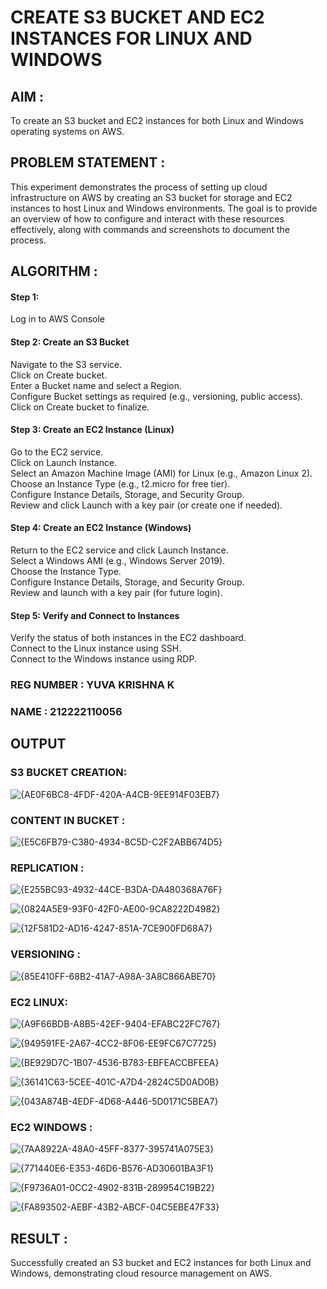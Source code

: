  # CREATE S3 BUCKET AND EC2 INSTANCES FOR LINUX AND WINDOWS

## AIM :
To create an S3 bucket and EC2 instances for both Linux and Windows operating systems on AWS.

## PROBLEM STATEMENT :
This experiment demonstrates the process of setting up cloud infrastructure on AWS by creating an S3 bucket for storage and EC2 instances to host Linux and Windows environments. The goal is to provide an overview of how to configure and interact with these resources effectively, along with commands and screenshots to document the process.

## ALGORITHM :

#### Step 1:
Log in to AWS Console</br>

#### Step 2: Create an S3 Bucket</br>
Navigate to the S3 service.</br>
Click on Create bucket.</br>
Enter a Bucket name and select a Region.</br>
Configure Bucket settings as required (e.g., versioning, public access).</br>
Click on Create bucket to finalize.</br>

#### Step 3: Create an EC2 Instance (Linux)
Go to the EC2 service.</br>
Click on Launch Instance.</br>
Select an Amazon Machine Image (AMI) for Linux (e.g., Amazon Linux 2).</br>
Choose an Instance Type (e.g., t2.micro for free tier).</br>
Configure Instance Details, Storage, and Security Group.</br>
Review and click Launch with a key pair (or create one if needed).</br>

#### Step 4: Create an EC2 Instance (Windows)
Return to the EC2 service and click Launch Instance.</br>
Select a Windows AMI (e.g., Windows Server 2019).</br>
Choose the Instance Type.</br>
Configure Instance Details, Storage, and Security Group.</br>
Review and launch with a key pair (for future login).</br>

#### Step 5: Verify and Connect to Instances
Verify the status of both instances in the EC2 dashboard.</br>
Connect to the Linux instance using SSH.</br>
Connect to the Windows instance using RDP.</br>

### REG NUMBER : YUVA KRISHNA K
### NAME : 212222110056

## OUTPUT

### S3 BUCKET CREATION:
![{AE0F6BC8-4FDF-420A-A4CB-9EE914F03EB7}](https://github.com/user-attachments/assets/d89a5c00-edcc-4563-be72-528119e7df36)

### CONTENT IN BUCKET :
![{E5C6FB79-C380-4934-8C5D-C2F2ABB674D5}](https://github.com/user-attachments/assets/ec4d20df-53e9-485d-a0a5-bc1207642f83)

### REPLICATION :
![{E255BC93-4932-44CE-B3DA-DA480368A76F}](https://github.com/user-attachments/assets/5ffd214b-be50-4efc-bd36-53ea8482e1a2)

![{0824A5E9-93F0-42F0-AE00-9CA8222D4982}](https://github.com/user-attachments/assets/f5bda4f2-55a9-4c39-af64-f2220e3a91ac)

![{12F581D2-AD16-4247-851A-7CE900FD68A7}](https://github.com/user-attachments/assets/9f9c0e84-e40d-40b8-a9a7-87d649de93bd)

### VERSIONING :
![{85E410FF-68B2-41A7-A98A-3A8C866ABE70}](https://github.com/user-attachments/assets/6931857e-656d-4b2d-ad24-96491e3fca18)

### EC2 LINUX:
![{A9F66BDB-A8B5-42EF-9404-EFABC22FC767}](https://github.com/user-attachments/assets/dcc71140-ed4e-4056-b81f-46db0eb0834a)

![{949591FE-2A67-4CC2-8F06-EE9FC67C7725}](https://github.com/user-attachments/assets/e6802a7c-d30f-4bd9-94ea-594e7df68dcc)

![{BE929D7C-1B07-4536-B783-EBFEACCBFEEA}](https://github.com/user-attachments/assets/528ae5a0-1b28-4151-84b6-157e66a7144e)

![{36141C63-5CEE-401C-A7D4-2824C5D0AD0B}](https://github.com/user-attachments/assets/635b55a8-68c5-4cf8-bee1-a706ddf0b433)

![{043A874B-4EDF-4D68-A446-5D0171C5BEA7}](https://github.com/user-attachments/assets/50f3be58-9ea3-4f19-8b34-9b7415b7c0aa)

### EC2 WINDOWS :
![{7AA8922A-48A0-45FF-8377-395741A075E3}](https://github.com/user-attachments/assets/41cae874-f055-4bac-815e-52fba226230b)

![{771440E6-E353-46D6-B576-AD30601BA3F1}](https://github.com/user-attachments/assets/2166dfa0-4ba7-4276-a909-52fc02d6593d)

![{F9736A01-0CC2-4902-831B-289954C19B22}](https://github.com/user-attachments/assets/63445cbc-0bab-4ec4-b672-e624642c3708)

![{FA893502-AEBF-43B2-ABCF-04C5EBE47F33}](https://github.com/user-attachments/assets/fa7d8426-ec41-4147-9953-b2f1fe84b4ff)

## RESULT :
Successfully created an S3 bucket and EC2 instances for both Linux and Windows, demonstrating cloud resource management on AWS.
 

  


